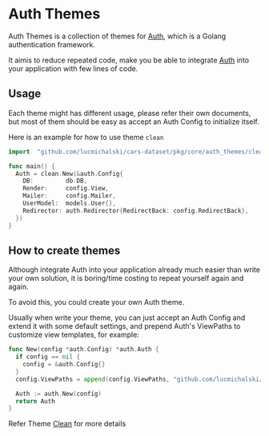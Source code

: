 # Auth Themes

Auth Themes is a collection of themes for [Auth](https://github.com/lucmichalski/cars-dataset/pkg/core/auth), which is a Golang authentication framework.

It aimis to reduce repeated code, make you be able to integrate [Auth](https://github.com/lucmichalski/cars-dataset/pkg/core/auth) into your application with few lines of code.

## Usage

Each theme might has different usage, please refer their own documents, but most of them should be easy as accept an Auth Config to initialize itself.

Here is an example for how to use theme `clean`

```go
import  "github.com/lucmichalski/cars-dataset/pkg/core/auth_themes/clean"

func main() {
  Auth = clean.New(&auth.Config{
    DB:         db.DB,
    Render:     config.View,
    Mailer:     config.Mailer,
    UserModel:  models.User{},
    Redirector: auth.Redirector{RedirectBack: config.RedirectBack},
  })
}
```

## How to create themes

Although integrate Auth into your application already much easier than write your own solution, it is boring/time costing to repeat yourself again and again.

To avoid this, you could create your own Auth theme.

Usually when write your theme, you can just accept an Auth Config and extend it with some default settings, and prepend Auth's ViewPaths to customize view templates, for example:

```go
func New(config *auth.Config) *auth.Auth {
  if config == nil {
    config = &auth.Config{}
  }
  config.ViewPaths = append(config.ViewPaths, "github.com/lucmichalski/cars-dataset/pkg/core/auth_themes/clean/views")

  Auth := auth.New(config)
  return Auth
}
```

Refer Theme [Clean](https://github.com/lucmichalski/cars-dataset/pkg/core/auth_themes/tree/master/clean) for more details
